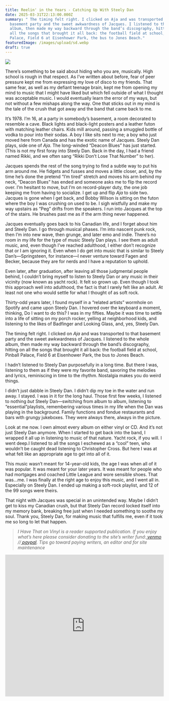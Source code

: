 ```yaml
---
title: Reelin' in the Years - Catching Up With Steely Dan
date: 2025-03-31T22:13:00.000Z
summary: " The timing felt right. I clicked on Aja and was transported to that
  basement party and the sweet awkwardness of Jacques. I listened to the whole
  album, then made my way backward through the band’s discography, hitting on
  all the songs that brought it all back: the football field at school, Pinball
  Palace, Field 6 at Eisenhower Park, the bus to Jones Beach."
featuredImage: /images/upload/sd.webp
draft: true
---
```

![](/images/upload/sd.webp)

There’s something to be said about hiding who you are, musically. High school is rough in that respect. As I’ve written about before, fear of peer pressure kept me from expressing my love of disco to my friends. That same fear, as well as my defiant teenage brain, kept me from opening my mind to music that I might have liked but which fell outside of what I thought was acceptable music. I would eventually learn the error of my ways, but not without a few mishaps along the way. One that sticks out in my mind is the tale of the crush that got away and the band that came back to me. 

It’s 1978. I’m 16, at a party in somebody’s basement, a room decorated to resemble a cave. Black lights and black-light posters and a leather futon with matching leather chairs. Kids mill around, passing a smuggled bottle of vodka to pour into their sodas. A boy I like sits next to me; a boy who just moved here from Canada and has the exotic name of Jacques. Steely Dan plays, side one of *Aja*. The long-winded “Deacon Blues” has just started. (This is not my first foray into Steely Dan. Back in the day, I had a friend named Rikki, and we often sang “Rikki Don’t Lose That Number” to her).

Jacques spends the rest of the song trying to find a subtle way to put his arm around me. He fidgets and fusses and moves a little closer, and, by the time he’s done the pretend “I’m tired” stretch and moves his arm behind my neck, “Deacon Blues” has ended and someone asks me to flip the record over. I’m hesitant to move, but I’m on record-player duty, the one job keeping me from having to socialize. I get up and flip *Aja* to side two. Jacques is gone when I get back, and Bobby Wilson is sitting on the futon where the boy I was crushing on used to be. I sigh wistfully and make my way upstairs as “Peg” drifts from the speakers. I run into Jacques at the top of the stairs. He brushes past me as if the arm thing never happened.

Jacques eventually goes back to his Canadian life, and I forget about him and Steely Dan. I go through musical phases. I’m into nascent punk rock, then I’m into new wave, then grunge, and later emo and indie. There’s no room in my life for the type of music Steely Dan plays. I see them as adult music, and, even though I’ve reached adulthood, I either don’t recognize that or I am ignoring it. Even when I do get into music that is similar to Steely Dan’s—Springsteen, for instance—I never venture toward Fagen and Becker, because they are for nerds and I have a reputation to uphold.

Even later, after graduation, after leaving all those judgmental people behind, I couldn’t bring myself to listen to Steely Dan or any music in their vicinity (now known as yacht rock). It felt so grown up. Even though I took this approach well into adulthood, the fact is that I rarely felt like an adult. At least not one who would settle for what I thought of as soft rock.

Thirty-odd years later, I found myself in a “related artists” wormhole on Spotify and came upon Steely Dan. I hovered over the keyboard a moment, thinking, Do I want to do this? I was in my fifties. Maybe it was time to settle into a life of sitting on my porch rocker, yelling at neighborhood kids, and listening to the likes of Badfinger and Looking Glass, and, yes, Steely Dan. 

The timing felt right. I clicked on *Aja* and was transported to that basement party and the sweet awkwardness of Jacques. I listened to the whole album, then made my way backward through the band’s discography, hitting on all the songs that brought it all back: the football field at school, Pinball Palace, Field 6 at Eisenhower Park, the bus to Jones Beach.

I hadn’t listened to Steely Dan purposefully in a long time. But there I was, listening to them as if they were my favorite band, savoring the melodies and lyrics, reminiscing in time to the rhythm. Nostalgia makes you do weird things.

I didn’t just dabble in Steely Dan. I didn’t dip my toe in the water and run away. I stayed. I was in it for the long haul. Those first few weeks, I listened to nothing *but* Steely Dan—switching from album to album, listening to “essential”playlists, remembering various times in my life when the Dan was playing in the background. Family functions and fondue restaurants and bars with grungy jukeboxes. They were always there, always in the picture.

Look at me now. I own almost every album on either vinyl or CD. And it’s not just Steely Dan anymore. When I started to get back into the band, I wrapped it all up in listening to music of that nature. Yacht rock, if you will. I went deep.I listened to all the songs I eschewed as a “cool” teen, who wouldn’t be caught dead listening to Christopher Cross. But here I was at what felt like an appropriate age to get into all of it. 

This music wasn’t meant for 14-year-old kids, the age I was when all of it was popular. It was meant for your later years. It was meant for people who had mortgages and coached Little League and wore sensible shoes. That was…me. I was finally at the right age to enjoy this music, and I went all in. Especially on Steely Dan. I ended up making a soft-rock playlist, and 12 of the 99 songs were theirs.

That night with Jacques was special in an unintended way. Maybe I didn’t get to kiss my Canadian crush, but that Steely Dan record locked itself into my memory bank, breaking free just when I needed something to soothe my soul. Thank you, Steely Dan, for making music that fulfills me, even if it took me so long to let that happen.

> *I Have That on Vinyl is a reader supported publication. If you enjoy what’s here please consider donating to the site’s writer fund:[ venmo](https://account.venmo.com/u/Michele-Catalano2659) //[ paypal](https://www.paypal.com/paypalme/goingitaloneny?country.x=US&locale.x=en_US). Tips go toward paying writers, an editor and for site maintenance*

<iframe allow="autoplay *; encrypted-media *;" frameborder="0" height="450" style="width:100%;max-width:660px;overflow:hidden;background:transparent;" sandbox="allow-forms allow-popups allow-same-origin allow-scripts allow-storage-access-by-user-activation allow-top-navigation-by-user-activation" src="https://embed.music.apple.com/us/playlist/easy-like-a-sunday-morning/pl.u-d2b0k40uBBoJLV"></iframe>
